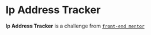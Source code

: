 # Ip Address Tracker

**Ip Address Tracker** is a challenge from [`front-end mentor`](https://www.frontendmentor.io/challenges/ip-address-tracker-I8-0yYAH0) 

